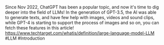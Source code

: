Since Nov 2022, ChatGPT has been a popular topic, and now it's time to dig deeper into the field of LLMs!
In the generation of GPT-3.5, the AI was able to generate texts, and have few help with images, videos and sound clips, while GPT-4 is starting to support the process of images and so on, you can fetch these features in this article!
https://www.techtarget.com/whatis/definition/large-language-model-LLM
#LLM #Introduction